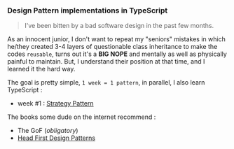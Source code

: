 ### Design Pattern implementations in TypeScript

> I've been bitten by a bad software design in the past few months.

As an innocent junior, I don't want to repeat my "seniors" mistakes in which he/they created 3-4 layers of questionable class inheritance to make the codes `reusable`, turns out it's a **BIG NOPE** and mentally as well as physically painful to maintain. But, I understand their position at that time, and I learned it the hard way.

The goal is pretty simple, `1 week = 1 pattern`, in parallel, I also learn TypeScript :
* week #1 : [Strategy Pattern](strategy/)


The books some dude on the internet recommend :
* The GoF (*obligatory*)
* [Head First Design Patterns](http://shop.oreilly.com/product/9780596007126.do)